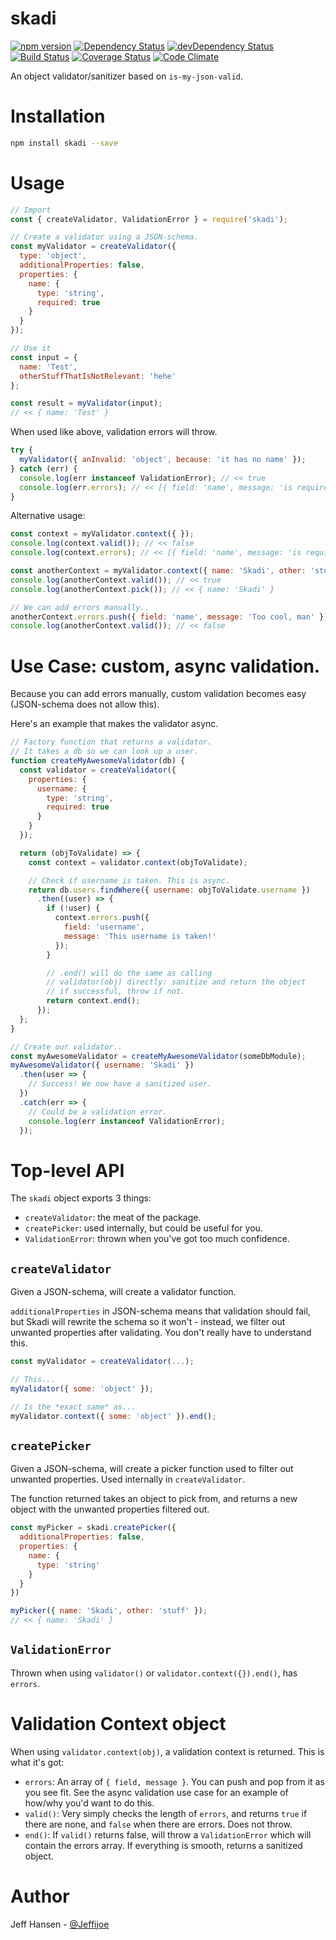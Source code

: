 # skadi

[![npm version](https://badge.fury.io/js/YOUR-NPM-MODULE.svg)](https://badge.fury.io/js/skadi)
[![Dependency Status](https://david-dm.org/jeffijoe/skadi.svg)](https://david-dm.org/jeffijoe/skadi)
[![devDependency Status](https://david-dm.org/jeffijoe/skadi/dev-status.svg)](https://david-dm.org/jeffijoe/skadi#info=devDependencies)
[![Build Status](https://travis-ci.org/jeffijoe/skadi.svg?branch=master)](https://travis-ci.org/jeffijoe/skadi)
[![Coverage Status](https://coveralls.io/repos/github/jeffijoe/skadi/badge.svg?branch=master)](https://coveralls.io/github/jeffijoe/skadi?branch=master)
[![Code Climate](https://codeclimate.com/github/jeffijoe/skadi/badges/gpa.svg)](https://codeclimate.com/github/jeffijoe/skadi)


An object validator/sanitizer based on `is-my-json-valid`.

# Installation

```bash
npm install skadi --save
```

# Usage

```javascript
// Import
const { createValidator, ValidationError } = require('skadi');

// Create a validator using a JSON-schema.
const myValidator = createValidator({
  type: 'object',
  additionalProperties: false,
  properties: {
    name: {
      type: 'string',
      required: true
    }
  }
});

// Use it
const input = {
  name: 'Test',
  otherStuffThatIsNotRelevant: 'hehe'
};

const result = myValidator(input);
// << { name: 'Test' }
```

When used like above, validation errors will throw.

```javascript
try {
  myValidator({ anInvalid: 'object', because: 'it has no name' });
} catch (err) {
  console.log(err instanceof ValidationError); // << true
  console.log(err.errors); // << [{ field: 'name', message: 'is required' }]
}

```

Alternative usage:

```javascript
const context = myValidator.context({ });
console.log(context.valid()); // << false
console.log(context.errors); // << [{ field: 'name', message: 'is required' }]

const anotherContext = myValidator.context({ name: 'Skadi', other: 'stuff' });
console.log(anotherContext.valid()); // << true
console.log(anotherContext.pick()); // << { name: 'Skadi' }

// We can add errors manually..
anotherContext.errors.push({ field: 'name', message: 'Too cool, man' });
console.log(anotherContext.valid()); // << false
```

# Use Case: custom, async validation.

Because you can add errors manually, custom validation becomes easy (JSON-schema does not allow this).

Here's an example that makes the validator async.

```javascript
// Factory function that returns a validator.
// It takes a db so we can look up a user.
function createMyAwesomeValidator(db) {
  const validator = createValidator({
    properties: {
      username: {
        type: 'string',
        required: true
      }
    }
  });

  return (objToValidate) => {
    const context = validator.context(objToValidate);

    // Check if username is taken. This is async.
    return db.users.findWhere({ username: objToValidate.username })
      .then((user) => {
        if (!user) {
          context.errors.push({
            field: 'username',
            message: 'This username is taken!'
          });
        }

        // .end() will do the same as calling
        // validator(obj) directly: sanitize and return the object
        // if successful, throw if not.
        return context.end();
      });
  };
}

// Create our validator..
const myAwesomeValidator = createMyAwesomeValidator(someDbModule);
myAwesomeValidator({ username: 'Skadi' })
  .then(user => {
    // Success! We now have a sanitized user.
  })
  .catch(err => {
    // Could be a validation error.
    console.log(err instanceof ValidationError);
  });
```

# Top-level API

The `skadi` object exports 3 things:

* `createValidator`: the meat of the package.
* `createPicker`: used internally, but could be useful for you.
* `ValidationError`: thrown when you've got too much confidence.

## `createValidator`

Given a JSON-schema, will create a validator function.

`additionalProperties` in JSON-schema means that validation should fail, but Skadi will rewrite the schema so it won't - instead, we filter out unwanted properties after validating. You don't really have to understand this.

```javascript
const myValidator = createValidator(...);

// This...
myValidator({ some: 'object' });

// Is the *exact same* as...
myValidator.context({ some: 'object' }).end();
```

## `createPicker`

Given a JSON-schema, will create a picker function used to filter out
unwanted properties. Used internally in `createValidator`.

The function returned takes an object to pick from, and returns a new object
with the unwanted properties filtered out.

```javascript
const myPicker = skadi.createPicker({
  additionalProperties: false,
  properties: {
    name: {
      type: 'string'
    }
  }
})

myPicker({ name: 'Skadi', other: 'stuff' });
// << { name: 'Skadi' }
```

## `ValidationError`

Thrown when using `validator()` or `validator.context({}).end()`, has `errors`.

# Validation Context object

When using `validator.context(obj)`, a validation context is returned. This is what it's got:

* `errors`: An array of `{ field, message }`. You can push and pop from it as you see fit. See the async validation use case for an example of how/why you'd want to do this.
* `valid()`: Very simply checks the length of `errors`, and returns `true` if there are none, and `false` when there are errors. Does not throw.
* `end()`: If `valid()` returns false, will throw a `ValidationError` which will contain the errors array. If everything is smooth, returns a sanitized object.

# Author

Jeff Hansen - [@Jeffijoe](https://twitter.com/Jeffijoe)
